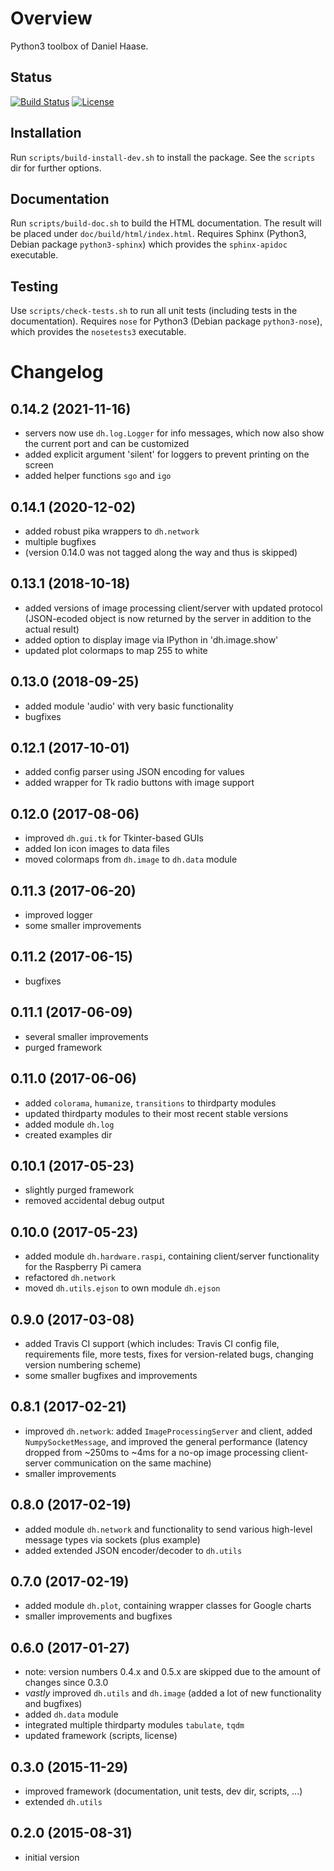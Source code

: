 Overview
========

Python3 toolbox of Daniel Haase.


Status
------

[![Build Status](https://travis-ci.org/dhaase-de/dh-python-dh.svg?branch=master)](https://travis-ci.org/dhaase-de/dh-python-dh)
[![License](https://img.shields.io/github/license/dhaase-de/dh-python-dh.svg)](LICENSE.txt)


Installation
------------

Run `scripts/build-install-dev.sh` to install the package. See the `scripts`
dir for further options.


Documentation
-------------

Run `scripts/build-doc.sh` to build the HTML documentation. The result will be
placed under `doc/build/html/index.html`. Requires Sphinx (Python3, Debian
package `python3-sphinx`) which provides the `sphinx-apidoc` executable.


Testing
-------

Use `scripts/check-tests.sh` to run all unit tests (including tests in the
documentation). Requires `nose` for Python3 (Debian package `python3-nose`),
which provides the `nosetests3` executable.


Changelog
=========

0.14.2 (2021-11-16)
-------------------

* servers now use `dh.log.Logger` for info messages, which now also show the current port and can be customized
* added explicit argument 'silent' for loggers to prevent printing on the screen
* added helper functions `sgo` and `igo`


0.14.1 (2020-12-02)
-------------------

* added robust pika wrappers to `dh.network`
* multiple bugfixes
* (version 0.14.0 was not tagged along the way and thus is skipped)


0.13.1 (2018-10-18)
-------------------

* added versions of image processing client/server with updated protocol (JSON-ecoded object is now returned by the server in addition to the actual result)
* added option to display image via IPython in 'dh.image.show'
* updated plot colormaps to map 255 to white


0.13.0 (2018-09-25)
-------------------

* added module 'audio' with very basic functionality
* bugfixes


0.12.1 (2017-10-01)
-------------------

* added config parser using JSON encoding for values
* added wrapper for Tk radio buttons with image support


0.12.0 (2017-08-06)
-------------------

* improved `dh.gui.tk` for Tkinter-based GUIs
* added Ion icon images to data files
* moved colormaps from `dh.image` to `dh.data` module


0.11.3 (2017-06-20)
-------------------

* improved logger
* some smaller improvements


0.11.2 (2017-06-15)
-------------------

* bugfixes


0.11.1 (2017-06-09)
-------------------

* several smaller improvements
* purged framework


0.11.0 (2017-06-06)
-------------------

* added `colorama`, `humanize`, `transitions` to thirdparty modules
* updated thirdparty modules to their most recent stable versions
* added module `dh.log`
* created examples dir


0.10.1 (2017-05-23)
-------------------

* slightly purged framework
* removed accidental debug output


0.10.0 (2017-05-23)
-------------------

* added module `dh.hardware.raspi`, containing client/server functionality for
  the Raspberry Pi camera
* refactored `dh.network`
* moved `dh.utils.ejson` to own module `dh.ejson`


0.9.0 (2017-03-08)
------------------

* added Travis CI support (which includes: Travis CI config file, requirements
  file, more tests, fixes for version-related bugs, changing version numbering
  scheme)
* some smaller bugfixes and improvements


0.8.1 (2017-02-21)
------------------

* improved `dh.network`: added `ImageProcessingServer` and client, added
  `NumpySocketMessage`, and improved the general performance (latency dropped
  from ~250ms to ~4ms for a no-op image processing client-server communication
  on the same machine)
* smaller improvements


0.8.0 (2017-02-19)
------------------

* added module `dh.network` and functionality to send various high-level
  message types via sockets (plus example)
* added extended JSON encoder/decoder to `dh.utils`


0.7.0 (2017-02-19)
------------------

* added module `dh.plot`, containing wrapper classes for Google charts
* smaller improvements and bugfixes


0.6.0 (2017-01-27)
------------------

* note: version numbers 0.4.x and 0.5.x are skipped due to the amount of
  changes since 0.3.0
* *vastly* improved `dh.utils` and `dh.image` (added a lot of new functionality
  and bugfixes)
* added `dh.data` module
* integrated multiple thirdparty modules `tabulate`, `tqdm`
* updated framework (scripts, license)


0.3.0 (2015-11-29)
------------------

* improved framework (documentation, unit tests, dev dir, scripts, ...)
* extended `dh.utils`


0.2.0 (2015-08-31)
------------------

* initial version

